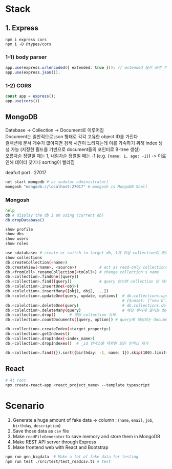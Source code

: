 # Stack
## 1. Express
```
npm i express cors
npm i -D @types/cors
```

### 1-1) body parser
```ts
app.use(express.urlencoded({ extended: true })); // extended 옵션 쓰면 객체 안에 객체도 파싱 가능
app.use(express.json());
```
### 1-2) CORS
```ts
const app = express();
app.use(cors())
```
## MongoDB
Datebase -> Collection -> Document로 이루어짐  
Document는 일반적으로 json 형태로 각각 고유한 object ID를 가진다  
컬렉션에 문서 개수가 많아지면 검색 시간이 느려지는데 이를 가속하기 위해 index 생성 가능 (지정한 필드를 기반으로 document들의 포인터로 B-tree 생성)  
오름차순 정렬일 때는 1, 내림차순 정렬일 때는 -1 (e.g. `{name: 1, age: -1}`) -> 이로 인해 데이터 찾기나 sorting이 빨라짐  

deafult port : 27017  
```bash
net start mongodb # as sudo(or administrator)
mongosh "mongodb://localhost:27017" # mongosh is MongoDB Shell
```

### Mongosh
```bash
help
db # display the db I am using (current db)
db.dropDatabase()

show profile
show dbs
show users
show roles

use <database> # create or switch to target db, 1개 이상 collection이 있어야 생성 확정
show collections
db.createCollection(<name>)
db.createView(<name>, <source>)          # act as read-only collections, and are computed on demand during read operations. 
db.<fromColl>.renameCollection(<toColl>) # change collection's name
db.<collection>.findOne([query])
db.<collection>.find([query])            # query 안쓰면 collection 안 데이터 전체 검색
db.<colelction>.insertOne(<obj>)
db.<colelction>.insertMany([obj1, obj2, ...])
db.<colelction>.updateOne(query, update, options)  # db.collections.updateOne({_id: ObjectId("614da583cc5b3a6a3fe26d43")}, {$set: {"b": 77}}), 
                                                   # {$unset: {"new b": 77}}, {$rename: {"b": "new b"}}
db.<colelction>.deleteOne(query)                   # db.collections.deleteOne({"_id": ObjectId("614daa3dcc5b3a6a3fe26d45")})
db.<colelction>.deleteMany(query)                  # 해당 쿼리에 걸리는 document 모두 삭제
db.<collection>.drop()      # 해당 collection 삭제
db.<collection>.countDocuments([query, option]) # query에 해당되는 document 수

db.<collection>.createIndex(<target_property>)
db.<collection>.getIndexes()
db.<collection>.dropIndex(<index_name>)
db.<collection>.dropIndexes()  # _id 인덱스를 제외한 모든 인덱스 제거
```

```bash
db.<collection>.find({}).sort({birthday: -1, name: 1}).skip(100).limit(5) # skip은 앞에 N개 제외, limit 총 보여지는 개수 제한
```
## React
```bash
# At root
npx create-react-app <react_project_name> --template typescript
```

# Scenario
1. Generate a huge amount of fake data -> column : (`name`, `email`, `job`, `birthday`, `description`)
2. Save those data as `csv` file
3. Make `readFileGenerator` to save memory and store them in MongoDB
4. Make REST API server through Express
5. Make frontend web with React and Bootstrap

```bash
npm run gen_bigdata  # Make a lot of fake data for testing
npm run test ./src/test/test_readcsv.ts # test
```